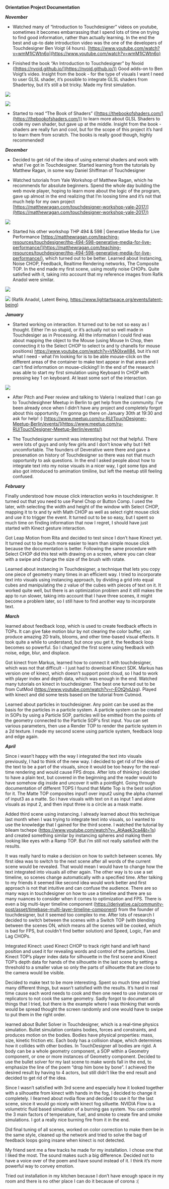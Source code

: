 **Orientation Project Documentation**



  

***November***

  

-   Watched many of “Introduction to Touchdesigner” videos on youtube, sometimes it becomes embarrassing that I spend lots of time on trying to find good information, rather than actually learning. In the end the best and up-to date introduction video was the one of the developers of Touchdesigner Ben Voigt (4 hours). [https://www.youtube.com/watch?v=wmM1lCWtn6o](https://www.youtube.com/watch?v=wmM1lCWtn6o)
    

  

-   Finished the book “An Introduction to Touchdesigner” by Nvoid ([https://nvoid.github.io/](https://nvoid.github.io/)) Good adds-on to Ben Voigt’s video. Insight from the book - for the type of visuals I want I need to user GLSL shader, it’s possible to integrate GLSL shaders from Shadertoy, but it’s still a bit tricky. Made my first simulation.

![](https://lh6.googleusercontent.com/2rAmX7Q9lvRhiSeRjsavv1KwQ7wf_ZVjXrlvC35idhDRmoQ9Vfumu68HP3C8cA5Lzp42u1wUv6UNEfq6DYGKwL0WuJG7GCacQ9DLQgK7kf3uOm8XhjT__XM4a9Npaq4htaDSk_NZ)

![](https://lh3.googleusercontent.com/jhMwZwbUTK06G2TjLEqasBCVimSePiC8_1qiqBTYo8CkyNnb21QmzySus1MPF2QSQ4-v8SSOO-BJlFCjeg_9acUJ9xP0ySxS4Wadivujsn-0HMmQSOWVa2hJ0cG6Quia9rM7V8iY)

  

-   Started to read “The Book of Shaders” ([https://thebookofshaders.com/](https://thebookofshaders.com/)) to learn more about GLSL Shaders to code my own shader, but gave up at the middle. Insight from the book - shaders are really fun and cool, but for the scope of this project it’s hard to learn them from scratch. The books is really good though, highly recommended!

  

***December***

  

-   Decided to get rid of the idea of using external shaders and work with what I’ve got in Touchdesigner. Started learning from the tutorials by Matthew Ragan, in some way Daniel Shiffman of Touchdesigner
    

  

-   Watched tutorials from Yale Workshop of Matthew Ragan, which he recommends for absolute beginners. Spend the whole day building the web movie player, hoping to learn more about the logic of the program, gave up almost in the end realizing that I’m loosing time and it’s not that much help for my own project [https://matthewragan.com/touchdesigner-workshop-yale-2017/](https://matthewragan.com/touchdesigner-workshop-yale-2017/)
    

![](https://lh4.googleusercontent.com/HdJhQsysEYAoGMqLPLQc6jCU-35vhiLGL7XWP3DwgKmGNAQJflQahR2ubJN0ppLwmbfxcjU9eFg0ics1ibKl_F1oShb-mV60PQdv8sOQgrxnrUY82TK01Tce56So6ApNCSn5B-vQ)

  

-   Started his other workshop THP 494 & 598 | Generative Media for Live Performance [https://matthewragan.com/teaching-resources/touchdesigner/thp-494-598-generative-media-for-live-performance/](https://matthewragan.com/teaching-resources/touchdesigner/thp-494-598-generative-media-for-live-performance/), which turned out to be better. Learned about Instancing, Noise CHOP, Feedback, Realtime Rendering networks, The Composite TOP. In the end made my first scene, using mostly noise CHOPs. Quite satisfied with it, taking into account that my reference images from Rafik Anadol were similar.
    
   ![](https://lh6.googleusercontent.com/b9wT_aS_GsiFNYtu2z0q4NYXvXkCGHR-jclQm2G2xFTfRi79B5JZf1xm9Mo--5HiuQeH11zifIB1Bp8ZVVafs9RiZ9TPS7FWfrRVlwA_-jq4fIIogKuhogw6eXgbaBroO1P0dPtb)
    
  ![](https://lh3.googleusercontent.com/sIlM--7wbA2FT2-my0rBOcvD98x8HVxGc_vqJqBKMRSm_SOIk7l4D7TZNDDTBJ3VEwlD8XO6LVCMcjQyLsWU52O7d-j0XYyrqEdwU7A2Kig9O14bLoN7qdyYlfO04fP_VL8GOon8)
    (Rafik Anadol, Latent Being, https://www.lightartspace.org/events/latent-being)

  

***January***

  

-   Started working on interaction. It turned out to be not so easy as I thought. Either I’m so stupid, or it’s actually not so well made in Touchdesiger as in Processing. All the information I could find was about mapping the object to the Mouse (using Mouse In Chop, then connecting it to the Select CHOP to select tx and ty chanells for mouse positions) https://www.youtube.com/watch?v=VfA0IxwII84, but it’s not what I need - what I’m looking for is to be able mouse-click on the different areas of the container to make text appear in that areas and I can't find information on mouse-clicking!! In the end of the research was able to start my first simulation using Keyboard In CHOP with pressing key 1 on keyboard. At least some sort of the interaction.
    
 ![](https://lh3.googleusercontent.com/iLxbxUrm0E-f880n8q3px8nNAX2KHZr-f4HSlTnmVd4D-Q5KJDSXLFBveNlyGmkaGkM_1DrTKhpvTopcYtYK6vaM0QZ6aCuJqTBehAVeqGxMWhQQiq8q64Wt6BlSBMg8F80U9-VM)
    
-   After Pitch and Peer review and talking to Valeria I realized that I can go to Touchdesighner Meetup in Berlin to get help from the community. I’ve been already once when I didn’t have any project and completely forgot about this opportunity. I’m gonna go there on January 30th at 19:30 and ask for help! :) [https://www.meetup.com/ru-RU/TouchDesigner-Meetup-Berlin/events/](https://www.meetup.com/ru-RU/TouchDesigner-Meetup-Berlin/events/)
    
- The Touchdesigner summit was interesting but not that helpful. There were lots of guys and only few girls and I don't know why but I felt uncomfortable. The founders of Deverative were there and gave a presenation on history of Touchdesigner so there was not that much opportunity to ask questions. In the end I asked people about how to integrate text into my noise visuals in a nicer way, I got some tips and also got introduced to amimation timiline, but left the meetup still feeling confused. 


***February***

Finally understood how mouse click interaction works in touchdesigner. It turned out that you need to use Panel Chop or Button Comp. I used the later, with selecting the width and height of the window with Select CHOP, mapping it to tx and ty with Math CHOP as well as select right mouse click and use it to trigger the event. It turned out to be so easy, but I spent so much time on finding information that now I regret, I should have just started with Kinect gesture interaction. 

Got Leap Motion from Rita and decided to test since I don’t have Kinect yet. It turned out to be much more easier to learn than simple mouse click because the documentation is better. Following the same procedure with Select CHOP did this test with drawing on a screen, where you can clear with a swipe and change the size of the brush with rotate. 

Learned about instancing in Touchdesigner, a technique that lets you copy one piece of geometry many times in an efficient way. I  tried to incorporate text into visuals using instancing approach, by dividing a grid into equal cubes and manipulating the z value of the cubes with pieces of text on it. It worked quite well, but there is an optimization problem and it still makes the app to run slower, taking into account that I have three scenes, it might become a problem later, so I still have to find another way to incorporate text. 


 
***March***

learned about feedback loop, which is used to create feedback effects in TOPs. It can give fake motion blur by not clearing the color buffer, can produce amazing 2D trails, blooms, and other time-based visual effects. It took quite a while to understand, but once you get it, the feedback loop becomes so powerful. So I changed the  first scene using feedback with noise, edge, blur, and displace. 


Got kinect from Markus, learned how to connect it with touchdesigner, which was not that difficult - I just had to download Kinect SDK. Markus has version one of kinect, which doesn’t support point cloud, so I had to work with player index and depth data, which was enough in the end. Watched many tutorials on kinect in touchdesigner. The best one turned out to be from CutMod (https://www.youtube.com/watch?v=r-EOtQhdJxg). Played with kinect and did some tests based on the tutorial from Cutmod. 

Learned about particles in touchdesigner. Any point can be used as the basis for the particles in a particle system. A particle system can be created in SOPs by using a Particle SOP, particles will be emitted from the points of the geometry connected to the Particle SOP's first input.  You can set various parameters, then use a Render TOP to render the particle system in a 2d texture. I made my  second scene using particle system, feedback loop and edge again. 


***April***

Since i wasn’t happy with the way I integrated the text into visuals previously, I had to think of the new way. I decided to get rid of the idea of the text to be a part of the visuals, since it would be too heavy for the real-time rendering and would cause FPS drops. After lots of thinking I decided to have a plain text, but covered in the beginning and the reader would to have somehow dig inside and uncover it with a pointlight. Going through documentation of different TOPS I found that Matte Top is the best solution for it. The Matte TOP composites input1 over input2 using the alpha channel of input3 as a matte. So i have visuals with text on it as input 1 and alone visuals as input 2, and then input three is a circle as a mask matte. 

Added third scene using instancing. I already learned about this technique last month when I was trying to integrate text into visuals, so I wanted to use the knowledge that I gained for the third scene. I watched the tutorial by bileam tschepe (https://www.youtube.com/watch?v=_AtAaek3ca4&t=1s) and created something similar by instancing spheres and making them looking like eyes with a Ramp TOP. But i’m still not really satisfied with the results. 

It was really hard to make a decision on how to switch between scenes. My first idea was to switch to the next scene after all words of the current scene would be revealed. That would mean I would have to change how the text integrated into visuals all other again. The other way is to use a set timeline, so scenes change automatically with a specified time. After talking to my friends it seemed like second idea would work better and first approach is not that intuitive and can confuse the audience. There are so many ways in touchdesigner on how to use a timeline and there are so many nuances to consider when it comes to optimization and FPS. There is even a big multi-layer timeline component (https://derivative.ca/community-post/asset/timebase-multi-layer-timeline-component) from the founder of touchdesigner, but it seemed too complex to me. After lots of research I decided to switch between the scenes with a Switch TOP (with blending between the scenes ON, which means all the scenes will be cooked, which is bad for FPS, but couldn't find better solution) and Speed, Logic, Fan and Lag CHOPs. 

Integrated Kinect: used Kinect CHOP to track right hand and left hand position and used it for revealing words and control of the particles. Used Kinect TOP’s player index data for silhouette in the first scene and Kinect TOP’s depth data for hands of the silhouette in the last scene by setting a threshold to a smaller value so only the parts of silhouette that are close to the camera would be visible.  

Decided to make text to be more interesting. Spent so much time and tried many different things, but wasn’t satisfied with the results. It’s hard in real time cause each word needs to cook and then one need to use instances or replicators to not cook the same geometry. Sadly forgot to document all  things that I tried, but there is the example where I was thinking that words would be spread thought the screen randomly and one would have to swipe to put them in the right order.


learned about Bullet Solver in Touchdesigner, which is a real-time physics simulation. Bullet simulation contains bodies, forces and constraints, and produces motion on the bodies. Bodies have physical properties: mass, size, kinetic friction etc. Each body has a collision shape, which determines how it collides with other bodies. In TouchDesigner all bodies are rigid.  A body can be a whole geometry component, a SOP within a Geometry component, or one or more instances of Geometry component. Decided to use the bullet solver for my last scene to make words fall in the end, to emphasize the line of the poem “drop him bone by bone”. I achieved the desired result by having to 4 actors, but still didn’t like the end result and decided to get rid of the idea. 

Since I wasn’t satisfied with 3rd scene and especially how it looked together with a silhouette from kinect with hands in the fog, I decided to change it completely. I llearned about nvdia flow and decided to use it for the last scene, since it would go nicely with kinect fog silluette. NVIDIA Flow is a volumetric fluid based simulation of a burning gas system. You can control the 3 main factors of temperature, fuel, and smoke to create fire and smoke simulations. I got a really nice burning fire from it in the end. 

Did final tuning of all scenes, worked on color correction to make them be in the same style, cleaned up the network and tried to solve the bag of feedback loops going insane when kinect is not detected. 

My friend sent me a few tracks he made for my installation. I chose one that I liked the most. The sound makes such a big difference. Decided not to have a voice over of the poem and have sound instead of it. I think it’s more powerful way to convey emotion. 

Tried out installation in my kitchen because I don’t have enough space in my room and there is no other place I can do it because of corona :(

